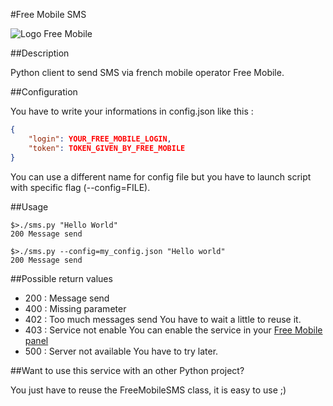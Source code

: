 #Free Mobile SMS

![Logo Free Mobile](http://www.universfreebox.com/UserFiles/image/freemobile(1).png)

##Description

Python client to send SMS via french mobile operator Free Mobile.

##Configuration

You have to write your informations in config.json like this :
````json
{
    "login": YOUR_FREE_MOBILE_LOGIN,
    "token": TOKEN_GIVEN_BY_FREE_MOBILE
}
````

You can use a different name for config file but you have to launch script with specific flag (--config=FILE).

##Usage

````shell
$>./sms.py "Hello World"
200 Message send

$>./sms.py --config=my_config.json "Hello world"
200 Message send
````

##Possible return values

* 200 : Message send
* 400 : Missing parameter
* 402 : Too much messages send
    You have to wait a little to reuse it.
* 403 : Service not enable
    You can enable the service in your [Free Mobile panel](https://mobile.free.fr/moncompte/)
* 500 : Server not available
    You have to try later.

##Want to use this service with an other Python project?

You just have to reuse the FreeMobileSMS class, it is easy to use ;)
